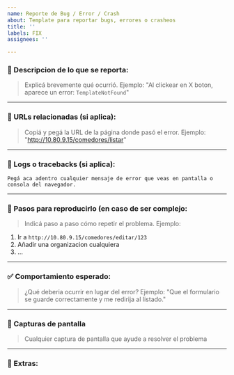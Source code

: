 ```yaml
---
name: Reporte de Bug / Error / Crash 
about: Template para reportar bugs, errores o crasheos
title: ''
labels: FIX
assignees: ''

---
```


### 🐞 Descripcion de lo que se reporta:
> Explicá brevemente qué ocurrió. Ejemplo: "Al clickear en X boton, aparece un error: `TemplateNotFound`"

---

### 🔗 URLs relacionadas (si aplica):
> Copiá y pegá la URL de la página donde pasó el error. Ejemplo: "http://10.80.9.15/comedores/listar"

---

### 🚩 Logs o tracebacks (si aplica):
```
Pegá aca adentro cualquier mensaje de error que veas en pantalla o consola del navegador.
```

---

### 🔁 Pasos para reproducirlo (en caso de ser complejo:
> Indicá paso a paso cómo repetir el problema. Ejemplo:
1. Ir a `http://10.80.9.15/comedores/editar/123`
2. Añadir una organizacion cualquiera
3. ...

---

### ✅ Comportamiento esperado:
> ¿Qué deberia ocurrir en lugar del error? Ejemplo: "Que el formulario se guarde correctamente y me redirija al listado."

---

### 📸 Capturas de pantalla
> Cualquier captura de pantalla que ayude a resolver el problema

---

### 📎 Extras:

